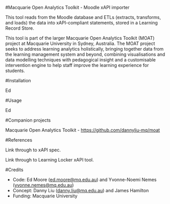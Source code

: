 #Macquarie Open Analytics Toolkit - Moodle xAPI importer

This tool reads from the Moodle database and ETLs (extracts, transforms, and loads) the data into xAPI-compliant statements, stored in a Learning Record Store.

This tool is part of the larger Macquarie Open Analytics Toolkit (MOAT) project at Macquarie University in Sydney, Australia. The MOAT project seeks to address learning analytics holistically, bringing together data from the learning management system and beyond, combining visualisations and data modelling techniques with pedagogical insight and a customisable intervention engine to help staff improve the learning experience for students.

#Installation

Ed

#Usage

Ed

#Companion projects

Macquarie Open Analytics Toolkit - https://github.com/dannyliu-mq/moat

#References

Link through to xAPI spec.

Link through to Learning Locker xAPI tool.

#Credits

* Code: Ed Moore (ed.moore@mq.edu.au) and Yvonne-Noemi Nemes (yvonne.nemes@mq.edu.au)
* Concept: Danny Liu (danny.liu@mq.edu.au) and James Hamilton
* Funding: Macquarie University
